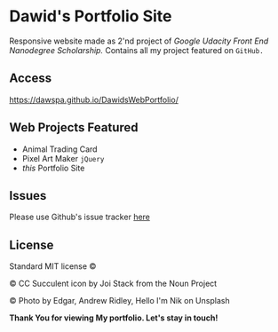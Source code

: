 # Dawid's Portfolio Site

Responsive website made as 2'nd project of _Google Udacity Front End Nanodegree Scholarship._ Contains all my project featured on `GitHub.`

## Access

https://dawspa.github.io/DawidsWebPortfolio/

## Web Projects Featured

* Animal Trading Card
* Pixel Art Maker `jQuery`
* _this_ Portfolio Site

## Issues

Please use Github's issue tracker [here](https://github.com/dawspa/DawidsWebPortfolio/issues)

## License

Standard MIT license ©

© CC Succulent icon by Joi Stack from the Noun Project

© Photo by Edgar, Andrew Ridley, Hello I'm Nik on Unsplash

**Thank You for viewing My portfolio. Let's stay in touch!**
